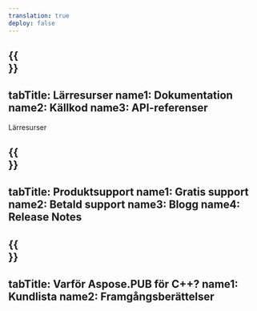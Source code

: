 ```yaml
---
translation: true
deploy: false
---
```


{{<section learningresources>}}
---
tabTitle: Lärresurser
name1: Dokumentation
name2: Källkod
name3: API-referenser
---

Lärresurser

{{<section support>}}
---
tabTitle: Produktsupport
name1: Gratis support
name2: Betald support
name3: Blogg
name4: Release Notes
---

{{<section why>}}
---
tabTitle: Varför Aspose.PUB för C++?
name1: Kundlista
name2: Framgångsberättelser
---